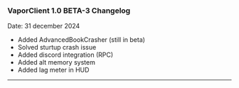 ### **VaporClient 1.0 BETA-3 Changelog**

Date: 31 december 2024

- Added AdvancedBookCrasher (still in beta)
- Solved sturtup crash issue
- Added discord integration (RPC)
- Added alt memory system 
- Added lag meter in HUD   

---